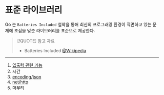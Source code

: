 # 표준 라이브러리

Go 는 `Batteries Included` 철학을 통해 최신의 프로그래밍 환경이 직면하고 있는 문제에 초점을 맞춘 라이브러리를 표준으로 제공한다.

> [!QUOTE] 참고 자료
>
> - Batteries Included [@Wikipedia](https://en.wikipedia.org/wiki/Batteries_Included)

---

1. [입출력 관련 기능](11.1.md)
2. 시간
3. [encoding/json](11.3.md)
4. [net/http](11.4.md)
5. 마무리
